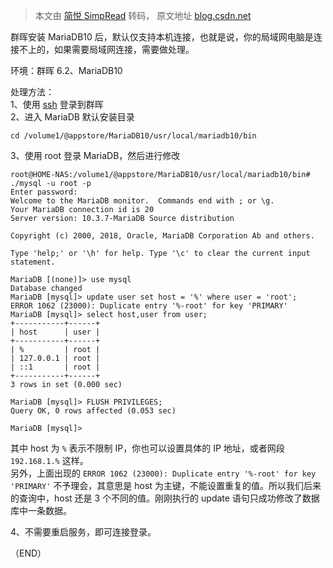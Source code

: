 > 本文由 [简悦 SimpRead](http://ksria.com/simpread/) 转码， 原文地址 [blog.csdn.net](https://blog.csdn.net/catoop/article/details/86694473)

群晖安装 MariaDB10 后，默认仅支持本机连接，也就是说，你的局域网电脑是连接不上的，如果需要局域网连接，需要做处理。

环境：群晖 6.2、MariaDB10

处理方法：  
1、使用 [ssh](https://so.csdn.net/so/search?q=ssh&spm=1001.2101.3001.7020) 登录到群晖  
2、进入 MariaDB 默认安装目录

```
cd /volume1/@appstore/MariaDB10/usr/local/mariadb10/bin
```

3、使用 root 登录 MariaDB，然后进行修改

```
root@HOME-NAS:/volume1/@appstore/MariaDB10/usr/local/mariadb10/bin# ./mysql -u root -p
Enter password: 
Welcome to the MariaDB monitor.  Commands end with ; or \g.
Your MariaDB connection id is 20
Server version: 10.3.7-MariaDB Source distribution

Copyright (c) 2000, 2018, Oracle, MariaDB Corporation Ab and others.

Type 'help;' or '\h' for help. Type '\c' to clear the current input statement.

MariaDB [(none)]> use mysql
Database changed
MariaDB [mysql]> update user set host = '%' where user = 'root';
ERROR 1062 (23000): Duplicate entry '%-root' for key 'PRIMARY'
MariaDB [mysql]> select host,user from user;
+-----------+------+
| host      | user |
+-----------+------+
| %         | root |
| 127.0.0.1 | root |
| ::1       | root |
+-----------+------+
3 rows in set (0.000 sec)

MariaDB [mysql]> FLUSH PRIVILEGES;
Query OK, 0 rows affected (0.053 sec)

MariaDB [mysql]>
```

其中 host 为 `%` 表示不限制 IP，你也可以设置具体的 IP 地址，或者网段 `192.168.1.%` 这样。  
另外，上面出现的 `ERROR 1062 (23000): Duplicate entry '%-root' for key 'PRIMARY'` 不予理会，其意思是 host 为主键，不能设置重复的值。所以我们后来的查询中，host 还是 3 个不同的值。刚刚执行的 update 语句只成功修改了数据库中一条数据。

4、不需要重启服务，即可连接登录。

（END）